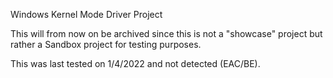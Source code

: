 Windows Kernel Mode Driver Project


This will from now on be archived since this is not a "showcase" project but rather a Sandbox project for testing purposes.

This was last tested on 1/4/2022 and not detected (EAC/BE).
